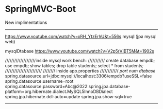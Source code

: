 # SpringMVC-Boot

New implimentations

**********************************************************************************************************************************
https://www.youtube.com/watch?v=xRH_YtzErhU&t=556s   mysql (jpa mysql web)

mysqlDtabase   https://www.youtube.com/watch?v=V2p5rVIBT5M&t=1902s

////////////////////inside mysql work bench:  ///////////
create database empdb;
use empdb;
show tables;
drop table students;
select * from students;
////////////////////////
//////// inside app.properties ////////////
                                       *port num* *dtabase*
spring.datasource.url=jdbc:mysql://localhost:3306/empdb?useSSL=false
spring.datasource.username=root   
spring.datasource.password=Abc@2022
spring.jpa.database-platform=org.hibernate.dialect.MySQL5InnoDBDialect
spring.jpa.hibernate.ddl-auto=update
spring.jpa.show-sql=true
*************************************************************************************************************************************
